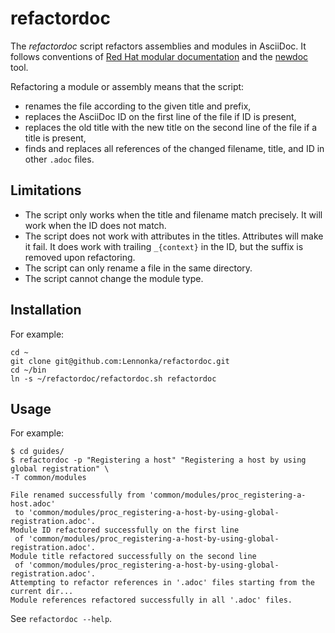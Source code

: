 # refactordoc

The _refactordoc_ script refactors assemblies and modules in AsciiDoc.
It follows conventions of
[Red Hat modular documentation](https://redhat-documentation.github.io/modular-docs/)
and the [newdoc](https://github.com/redhat-documentation/newdoc) tool.

Refactoring a module or assembly means that the script:

* renames the file according to the given title and prefix,
* replaces the AsciiDoc ID on the first line of the file if ID is present,
* replaces the old title with the new title on the second line of the file if a title is present,
* finds and replaces all references of the changed filename, title, and ID in other `.adoc` files.

## Limitations

* The script only works when the title and filename match precisely. It will work when the ID does not match.
* The script does not work with attributes in the titles. Attributes will make it fail. It does work with trailing `_{context}` in the ID, but the suffix is removed upon refactoring.
* The script can only rename a file in the same directory.
* The script cannot change the module type.

## Installation

For example:

```
cd ~
git clone git@github.com:Lennonka/refactordoc.git
cd ~/bin
ln -s ~/refactordoc/refactordoc.sh refactordoc
```

## Usage

For example:

```
$ cd guides/
$ refactordoc -p "Registering a host" "Registering a host by using global registration" \
-T common/modules

File renamed successfully from 'common/modules/proc_registering-a-host.adoc'
 to 'common/modules/proc_registering-a-host-by-using-global-registration.adoc'.
Module ID refactored successfully on the first line
 of 'common/modules/proc_registering-a-host-by-using-global-registration.adoc'.
Module title refactored successfully on the second line
 of 'common/modules/proc_registering-a-host-by-using-global-registration.adoc'.
Attempting to refactor references in '.adoc' files starting from the current dir...
Module references refactored successfully in all '.adoc' files.
```

See `refactordoc --help`.
